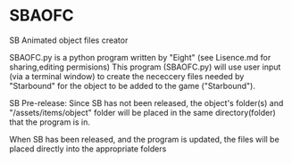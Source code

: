 SBAOFC
======

SB Animated object files creator

SBAOFC.py is a python program written by "Eight" (see Lisence.md for sharing,editing permisions)
This program (SBAOFC.py) will use user input (via a terminal window) to create the nececcery files needed by "Starbound" for the object to be added to the game ("Starbound").

SB Pre-release:
Since SB has not been released, the object's folder(s) and "/assets/items/object" folder will be placed in the same directory(folder) that the program is in.


When SB has been released, and the program is updated, the files will be placed directly into the appropriate folders

